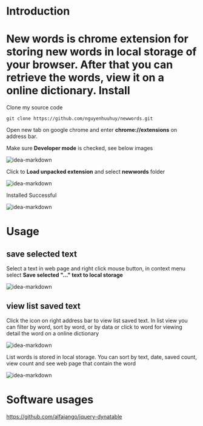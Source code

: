 Introduction
=============
New words is chrome extension for storing new words in local storage of your browser. After that you can retrieve the words, view it on a online dictionary.
Install
=============

Clone my source code

```
git clone https://github.com/nguyenhuuhuy/newwords.git
```

Open new tab on google chrome and enter **chrome://extensions** on address bar.

Make sure **Developer mode** is checked, see below images

![idea-markdown](https://raw.githubusercontent.com/nguyenhuuhuy/newwords/master/docs/install-extension.png)

Click to **Load unpacked extension** and select **newwords** folder

![idea-markdown](https://raw.githubusercontent.com/nguyenhuuhuy/newwords/master/docs/select-folder.png)

Installed Successful

![idea-markdown](https://raw.githubusercontent.com/nguyenhuuhuy/newwords/master/docs/install-successful.png)

Usage
=============

## save selected text
Select a text in web page and right click mouse button, in context menu select **Save selected "..." text to local storage**

![idea-markdown](https://raw.githubusercontent.com/nguyenhuuhuy/newwords/master/docs/save-selected-text.png)

## view list saved text
Click the icon on right address bar to view list saved text. In list view you can filter by word, sort by word, or by data or click to word for viewing detail the word on a online dictionary

![idea-markdown](https://raw.githubusercontent.com/nguyenhuuhuy/newwords/master/docs/view-list.png)

List words is stored in local storage. You can sort by text, date, saved count, view count and see web page that contain the word

![idea-markdown](https://raw.githubusercontent.com/nguyenhuuhuy/newwords/master/docs/list-words.png)

Software usages
========
https://github.com/alfajango/jquery-dynatable
